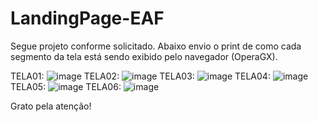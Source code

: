 # LandingPage-EAF
Segue projeto conforme solicitado. Abaixo envio o print de como cada segmento da tela está sendo exibido pelo navegador (OperaGX).

TELA01: ![image](https://github.com/EmersonAF/LandingPage-EAF/assets/169107753/d2904a00-7dcf-4529-bbb0-ea12e032a2b4)
TELA02: ![image](https://github.com/EmersonAF/LandingPage-EAF/assets/169107753/79c93747-2dd9-4557-8cc7-086c70a65209)
TELA03: ![image](https://github.com/EmersonAF/LandingPage-EAF/assets/169107753/8c4fb4e2-ef10-4a49-b293-a238bd9cfde3)
TELA04: ![image](https://github.com/EmersonAF/LandingPage-EAF/assets/169107753/e7adda9a-7a0a-4d55-889a-783b0c3b0c11)
TELA05: ![image](https://github.com/EmersonAF/LandingPage-EAF/assets/169107753/c33ffb16-b8d1-4f67-8bba-b1176d5878dd)
TELA06: ![image](https://github.com/EmersonAF/LandingPage-EAF/assets/169107753/a4638e2b-fa67-4274-8f9f-cc38b27f10bc)


Grato pela atenção!




